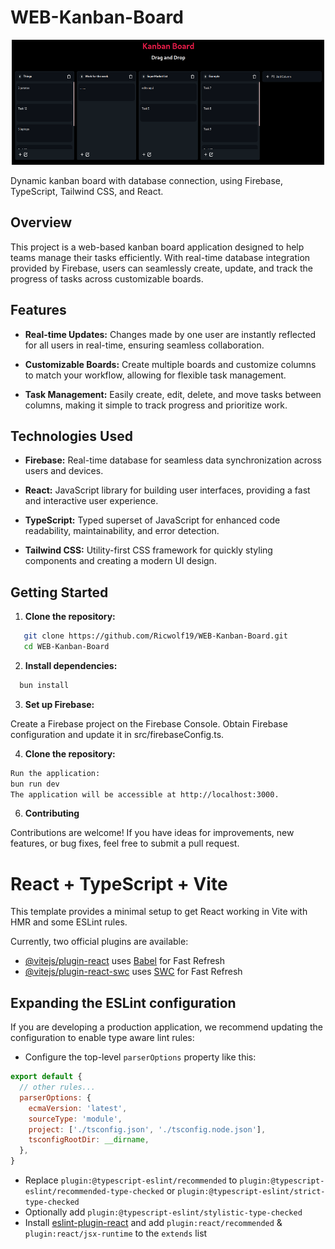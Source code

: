 # WEB-Kanban-Board

<p align="center">
  <img width="500" height="200" src="/public/example.png" alt="example">
</p>

Dynamic kanban board with database connection, using Firebase, TypeScript, Tailwind CSS, and React.

## Overview

This project is a web-based kanban board application designed to help teams manage their tasks efficiently. With real-time database integration provided by Firebase, users can seamlessly create, update, and track the progress of tasks across customizable boards.

## Features

- **Real-time Updates:** Changes made by one user are instantly reflected for all users in real-time, ensuring seamless collaboration.
  
- **Customizable Boards:** Create multiple boards and customize columns to match your workflow, allowing for flexible task management.

- **Task Management:** Easily create, edit, delete, and move tasks between columns, making it simple to track progress and prioritize work.

## Technologies Used

- **Firebase:** Real-time database for seamless data synchronization across users and devices.
  
- **React:** JavaScript library for building user interfaces, providing a fast and interactive user experience.
  
- **TypeScript:** Typed superset of JavaScript for enhanced code readability, maintainability, and error detection.
  
- **Tailwind CSS:** Utility-first CSS framework for quickly styling components and creating a modern UI design.

## Getting Started

1. **Clone the repository:**

```bash
   git clone https://github.com/Ricwolf19/WEB-Kanban-Board.git
   cd WEB-Kanban-Board
```

2. **Install dependencies:**

```bash
  bun install
```

3. **Set up Firebase:**

Create a Firebase project on the Firebase Console.
Obtain Firebase configuration and update it in src/firebaseConfig.ts.

4. **Clone the repository:**

```bash
Run the application:
bun run dev
The application will be accessible at http://localhost:3000.
```

6. **Contributing**

Contributions are welcome! If you have ideas for improvements, new features, or bug fixes, feel free to submit a pull request.

# React + TypeScript + Vite

This template provides a minimal setup to get React working in Vite with HMR and some ESLint rules.

Currently, two official plugins are available:

- [@vitejs/plugin-react](https://github.com/vitejs/vite-plugin-react/blob/main/packages/plugin-react/README.md) uses [Babel](https://babeljs.io/) for Fast Refresh
- [@vitejs/plugin-react-swc](https://github.com/vitejs/vite-plugin-react-swc) uses [SWC](https://swc.rs/) for Fast Refresh

## Expanding the ESLint configuration

If you are developing a production application, we recommend updating the configuration to enable type aware lint rules:

- Configure the top-level `parserOptions` property like this:

```js
export default {
  // other rules...
  parserOptions: {
    ecmaVersion: 'latest',
    sourceType: 'module',
    project: ['./tsconfig.json', './tsconfig.node.json'],
    tsconfigRootDir: __dirname,
  },
}
```

- Replace `plugin:@typescript-eslint/recommended` to `plugin:@typescript-eslint/recommended-type-checked` or `plugin:@typescript-eslint/strict-type-checked`
- Optionally add `plugin:@typescript-eslint/stylistic-type-checked`
- Install [eslint-plugin-react](https://github.com/jsx-eslint/eslint-plugin-react) and add `plugin:react/recommended` & `plugin:react/jsx-runtime` to the `extends` list
